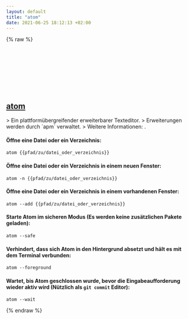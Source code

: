 ```yaml
---
layout: default
title: "atom"
date: 2021-06-25 18:12:13 +02:00
---
```

{% raw %}
<h2 id="atom">
  <a href="/de/common/atom.html">atom</a> <a href="#atom"><svg class="icon">
    <use href="/assets/images/unicode_sprite.svg#link" />
  </svg></a>
</h2>
> Ein plattformübergreifender erweiterbarer Texteditor.
> Erweiterungen werden durch `apm` verwaltet.
> Weitere Informationen: <https://atom.io/>.

#### Öffne eine Datei oder ein Verzeichnis:
```shell
atom {{pfad/zu/datei_oder_verzeichnis}}
```
#### Öffne eine Datei oder ein Verzeichnis in einem neuen Fenster:
```shell
atom -n {{pfad/zu/datei_oder_verzeichnis}}
```
#### Öffne eine Datei oder ein Verzeichnis in einem vorhandenen Fenster:
```shell
atom --add {{pfad/zu/datei_oder_verzeichnis}}
```
#### Starte Atom im sicheren Modus (Es werden keine zusätzlichen Pakete geladen):
```shell
atom --safe
```
#### Verhindert, dass sich Atom in den Hintergrund absetzt und hält es mit dem Terminal verbunden:
```shell
atom --foreground
```
#### Wartet, bis Atom geschlossen wurde, bevor die Eingabeaufforderung wieder aktiv wird (Nützlich als `git commit` Editor):
```shell
atom --wait
```
{% endraw %}